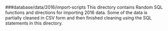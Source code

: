 ###database/data/2016/import-scripts
This directory contains Random SQL functions and directions for importing 2016 data.
Some of the data is partially cleaned in CSV form and then finished cleaning using the SQL statements in this directory.